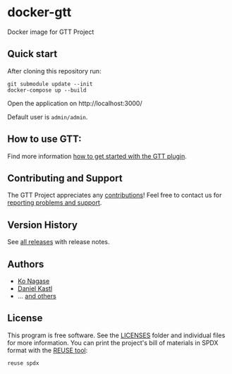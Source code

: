 <!--
SPDX-FileCopyrightText: 2021 2021 GTT Project contributors <foss@georepublic.info>

SPDX-License-Identifier: GPL-3.0-or-later
-->

# docker-gtt

Docker image for GTT Project

## Quick start

After cloning this repository run:

```
git submodule update --init
docker-compose up --build
```

Open the application on http://localhost:3000/

Default user is `admin/admin`.

## How to use GTT:

Find more information [how to get started with the GTT plugin](https://github.com/gtt-project/redmine_gtt#how-to-use).

## Contributing and Support

The GTT Project appreciates any [contributions](https://github.com/gtt-project/.github/blob/main/CONTRIBUTING.md)! Feel free to contact us for [reporting problems and support](https://github.com/gtt-project/.github/blob/main/CONTRIBUTING.md).

## Version History

See [all releases](https://github.com/gtt-project/docker-gtt/releases) with release notes.

## Authors

- [Ko Nagase](https://github.com/sanak)
- [Daniel Kastl](https://github.com/dkastl)
- ... [and others](https://github.com/gtt-project/docker-gtt/graphs/contributors)

## License

This program is free software. See the [LICENSES](LICENSES) folder and individual files for more information.
You can print the project's bill of materials in SPDX format with the [REUSE tool](https://reuse.software/tutorial/):

```
reuse spdx
```

